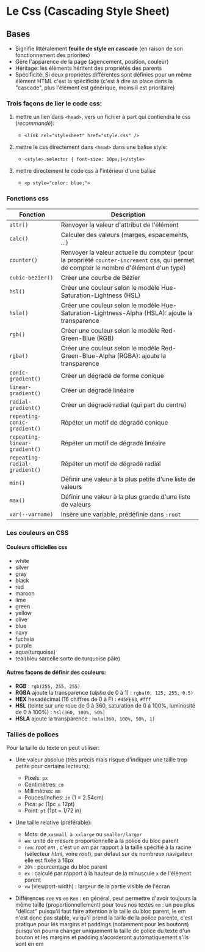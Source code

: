 # Le Css (Cascading Style Sheet)
 
## Bases
- Signifie littéralement **feuille de style en cascade** (en raison de son fonctionnement des priorités)
- Gère l'apparence de la page (agencement, position,  couleur)
- Héritage: les éléments héritent des propriétés des parents
- Spécificité: Si deux propriétés différentes sont définies pour un même élément HTML c'est la spécificité (c'est à dire sa place dans la "cascade", plus l'élément est générique, moins il est prioritaire)

### Trois façons de lier le code css:
1. mettre un lien dans ``<head>``, vers un fichier à part qui contiendra le css (*recommandé*):
	- ``<link rel="stylesheet" href="style.css" />``

2. mettre le css directement dans ``<head>`` dans une balise style:
	- ``<style>.selector { font-size: 10px;}</style>``

3. mettre directement le code css à l'intérieur d'une balise 
	- ``<p style="color: blue;">``

### Fonctions css
| Fonction | Description |
|-----------|-------------|
| ``attr()`` | Renvoyer la valeur d'attribut de l'élément |
| ``calc()`` | Calculer des valeurs (marges, espacements, ...) |
| ``counter()`` | Renvoyer la valeur actuelle du compteur (pour la propriété ``counter-increment`` css, qui permet de compter le nombre d'élément d'un type) |
| ``cubic-bezier()`` | Créer une courbe de Bézier |
| ``hsl()`` | Créer une couleur selon le modèle Hue-Saturation-Lightness (HSL) |
| ``hsla()`` | Créer une couleur selon le modèle Hue-Saturation-Lightness-Alpha (HSLA): ajoute la transparence | 
| ``rgb()`` | Créer une couleur selon le modèle Red-Green-Blue (RGB) | 
| ``rgba()`` | Créer une couleur selon le modèle Red-Green-Blue-Alpha (RGBA): ajoute la transparence | 
| ``conic-gradient()`` | Créer un dégradé de forme conique |
| ``linear-gradient()`` | Créer un dégradé linéaire |
| ``radial-gradient()`` | Créer un dégradé radial (qui part du centre) |
| ``repeating-conic-gradient()`` | Répéter un motif de dégradé conique |	
| ``repeating-linear-gradient()`` | Répéter un motif de dégradé linéaire |
| ``repeating-radial-gradient()`` | Répéter un motif de dégradé radial |
| ``min()`` | Définir une valeur à la plus petite d'une liste de valeurs |
| ``max()`` | Définir une valeur à la plus grande d'une liste de valeurs |
| ``var(--varname)`` | Insère une variable, prédéfinie dans ``:root`` |


### Les couleurs en CSS
#### Couleurs officielles css
- white
- silver
- gray
- black
- red
- maroon
- lime
- green
- yellow
- olive
- blue
- navy
- fuchsia
- purple
- aqua(turquoise)
- teal(bleu sarcelle sorte de turquoise pâle)

#### Autres façons de définir des couleurs:
- **RGB** : ``rgb(255, 255, 255)``
- **RGBA** ajoute la transparence (*alpha* de 0 à 1) : ``rgba(0, 125, 255, 0.5)``
- **HEX** hexadécimal (16 chiffres de 0 à F) : ``#45FE63``, ``#fff``
- **HSL** (teinte sur une roue de 0 à 360, saturation de 0 à 100%, luminosité de 0 à 100%) : ``hsl(360, 100%, 50%)``
- **HSLA** ajoute la transparence : ``hsla(360, 100%, 50%, 1)``   


### Tailles de polices
Pour la taille du texte on peut utiliser:
+ Une valeur absolue (très précis mais risque d'indiquer une taille trop petite pour certains lecteurs):
	- Pixels: ``px``
	- Centimètres: ``cm``
	- Millimètres: ``mm``
	- Pouces/Inches: ``in`` (1 = 2.54cm)
	- Pica: ``pc`` (1pc = 12pt)
	- Point: ``pt`` (1pt = 1/72 in)

+ Une taille relative (préférable):
	- Mots: de ``xxsmall à xxlarge`` ou ``smaller/larger``
	- ``em``: unité de mesure proportionnelle à la police du bloc parent 
	- ``rem``: *root em* , c'est un *em* par rapport à la taille spécifié à la racine (sélecteur *html*, voire *root*), par défaut sur de nombreux navigateur elle est fixée à 16px
	- ``20%`` : pourcentage du bloc parent
	- ``ex`` : calculé par rapport à la hauteur de la minuscule ``x`` de l'élément parent
	- ``vw`` (viewport-width) : largeur de la partie visible de l'écran

+ Différences ``rem`` vs ``em``
``Rem`` : en général, peut permettre d'avoir toujours la même taille (proportionnellement) pour tous nos textes
``em`` : un peu plus "délicat" puisqu'il faut faire attention à la taille du bloc parent, le em n'est donc pas stable, vu qu'il prend la taille de la police parente, c'est pratique pour les margins et paddings (notamment pour les boutons) puisqu'on pourra changer uniquement la taille de police du texte d'un bouton et les margins et padding s'acorderont automatiquement s'ils sont en em
